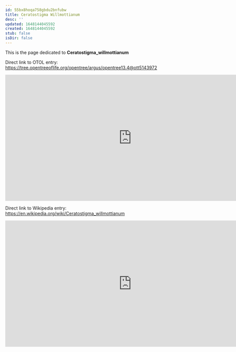 ```yaml
---
id: 55bx8hoqa758gbdu2bnfubw
title: Ceratostigma Willmottianum
desc: ''
updated: 1648144045592
created: 1648144045592
stub: false
isDir: false
---
```

This is the page dedicated to **Ceratostigma_willmottianum**


Direct link to OTOL entry: https://tree.opentreeoflife.org/opentree/argus/opentree13.4@ott5143972



<html>
    <body>
    <iframe src="https://tree.opentreeoflife.org/opentree/argus/opentree13.4@ott5143972"
    width="800" height="400" frameborder="0" allowfullscreen> </iframe>
    </body>
</html>
    


Direct link to Wikipedia entry: https://en.wikipedia.org/wiki/Ceratostigma_willmottianum



<html>
    <body>
    <iframe src="https://en.wikipedia.org/wiki/Ceratostigma_willmottianum"
    width="800" height="400" frameborder="0" allowfullscreen> </iframe>
    </body>
</html>
    
